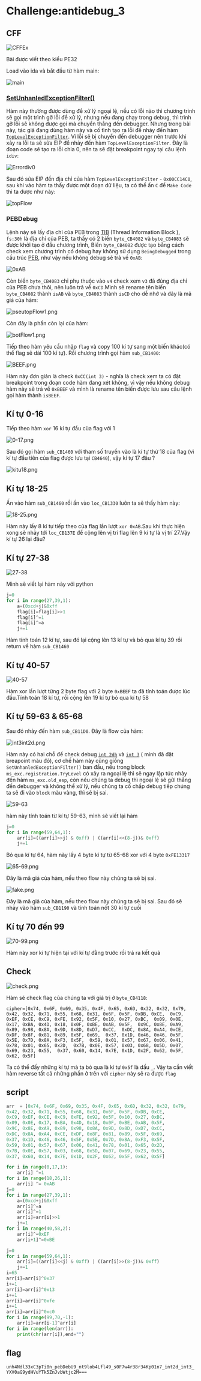 # Challenge:antidebug_3

## CFF

![CFFEx](./img/CFF.png)

Bài được viết theo kiểu PE32

Load vào ida và bắt đầu từ hàm main:

![main](./img/main.png)

### [SetUnhanledExceptionFilter()](https://learn.microsoft.com/en-us/windows/win32/api/errhandlingapi/nf-errhandlingapi-setunhandledexceptionfilter)

Hàm này thường được dùng để xử lý ngoại lệ, nếu có lỗi nào thì chương trình sẽ gọi một trình gỡ lỗi để xử lý, nhưng nếu đang chạy trong debug, thì trình gỡ lỗi sẽ không được gọi mà chuyển thẳng đến debugger. Nhưng trong bài này, tác giả đang dùng hàm này và cố tình tạo ra lỗi để nhảy đến hàm [`TopLevelExceptionFilter`](https://anti-debug.checkpoint.com/techniques/exceptions.html#unhandledexceptionfilter). Vì lỗi sẽ bị chuyển đến debugger nên trước khi xảy ra lỗi ta sẽ sửa EIP để nhảy đến hàm `TopLevelExceptionFilter`. Đây là đoạn code sẽ tạo ra lỗi chia 0, nên ta sẽ đặt breakpoint ngay tại câu lệnh `idiv`:

![Errordiv0](./img/Error.png)

Sau đó sửa EIP đến địa chỉ của hàm `TopLevelExceptionFilter` - `0x00CC14C0`, sau khi vào hàm ta thấy được một đoạn dữ liệu, ta có thể ấn `C` để `Make Code` thì ta được như này: 

![topFlow](./img/topFlow1.png)

### PEBDebug

Lệnh này sẽ lấy địa chỉ của PEB trong [TIB](https://en.wikipedia.org/wiki/Win32_Thread_Information_Block) (Thread Information Block ),  `fs:30h` là địa chỉ của PEB, ta thấy có 2 biến `byte_CB4082` và `byte_CB4083` sẽ được khởi tạo ở đầu chương trình, Biến `byte_CB4082` được tạo bằng cách check xem chương trình có debug hay không sử dụng `BeingDebugged` trong cấu trúc [PEB](https://processhacker.sourceforge.io/doc/ntpebteb_8h_source.html), như vậy nếu không debug sẽ trả về `0xAB`: 

![0xAB](./img/0xAB.png)

Còn biến `byte_CB4083` chỉ phụ thuộc vào `v4` check xem `v3` đã đúng địa chỉ của PEB chưa thôi, nên luôn trả về `0xCD`.Mình sẽ rename tên biến `byte_CB4082` thành `isAB` và `byte_CB4083` thành `isCD` cho dễ nhớ và đây là mã giả của hàm: 

![pseutopFlow1.png](./img/pseutopFlow1.png)

Còn đây là phần còn lại của hàm:

![botFlow1.png](./img/botFlow1.png)

Tiếp theo hàm yêu cầu nhập `flag` và copy 100 kí tự sang một biến khác(có thể flag sẽ dài 100 kí tự). Rồi chương trình gọi hàm `sub_CB1400`:

![BEEF.png](./img/BEEF.png)

Hàm này đơn giản là check `0xCC(int 3)` - nghĩa là check xem ta có đặt breakpoint trong đoạn code hàm đang xét không, vì vậy nếu không debug hàm này sẽ trả về `0xBEEF` và mình là rename tên biến được lưu sau câu lệnh gọi hàm thành `isBEEF`. 

## Kí tự 0-16
Tiếp theo hàm `xor` 16 kí tự đầu cùa flag với 1

![0-17.png](./img/0-17.png)

Sau đó gọi hàm `sub_CB1460` với tham số truyền vào là kí tự thứ 18 của flag (vì kí tự đầu tiên của flag được lưu tại `CB4640`), vậy kí tự 17 đâu ?  

![kitu18.png](./img/kitu18.png)

## Kí tự 18-25

Ấn vào hàm `sub_CB1460` rồi ấn vào `loc_CB1330` luôn ta sẽ thấy hàm này: 

![18-25.png](./img/18-25.png)

Hàm này lấy 8 kí tự tiếp theo của flag lần lượt `xor 0xAB`.Sau khi thực hiện xong sẽ nhảy tới `loc_CB137E` để cộng lên vị trí flag lên 9 kí tự là vị trí 27.Vậy kí tự 26 lại đâu? 

## Kí tự 27-38


![27-38](./img/27-38.png)

Mình sẽ viết lại hàm này với python
``` python
j=0
for i in range(27,39,1):
    a=(0xcd+j)&0xff
    flag[i]=flag[i]>>1
    flag[i]^=1
    flag[i]^=a  
    j+=1
```
Hàm tính toán 12 kí tự, sau đó lại cộng lên 13 kí tự và bỏ qua kí tự 39 rồi return về hàm `sub_CB1460`

## Kí tự 40-57

![40-57](./img/40-57.png)

Hàm xor lần lượt từng 2 byte flag với 2 byte `0xBEEF` ta đã tính toán được lúc đầu.Tính toán 18 kí tự, rồi cộng lên 19 kí tự bỏ qua kí tự 58

## Kí tự 59-63 & 65-68

Sau đó nhảy đến hàm `sub_CB11D0`. Đây là flow của hàm: 

![int3int2d.png](./img/int3int2d.png)

Hàm này có hai chỗ để check debug [`int 2dh`](https://anti-debug.checkpoint.com/techniques/assembly.html#int2d) và [`int 3`](https://anti-debug.checkpoint.com/techniques/assembly.html#int3) ( mình đã đặt breapoint màu đỏ), cơ chế hàm này cũng giống `SetUnhanledExceptionFilter()` ban đầu, nếu trong block `ms_exc.registration.TryLevel` có xảy ra ngoại lệ thì sẽ ngay lập tức nhảy đến hàm `ms_exc.old_esp`, còn nếu chúng ta debug thì ngoại lệ sẽ gửi thẳng đến debugger và không thể xử lý, nếu chúng ta cố chấp debug tiếp chúng ta sẽ đi vào `block` màu vàng, thì sẽ bị sai. 

![59-63](./img/59-63.png)

hàm này tính toán từ kí tự 59-63, mình sẽ viết lại hàm 
```python
j=0
for i in range(59,64,1):
    arr[i]=((arr[i]>>j) & 0xff) | ((arr[i]<<(8-j))& 0xff)
    j+=1
```
Bỏ qua kí tự 64, hàm này lấy 4 byte kí tự từ 65-68 xor với 4 byte `0xFE13317`

![65-69.png](./img/65-69.png)


Đây là mã giả của hàm, nếu theo flow này chúng ta sẽ bị sai.

![fake.png](./img/fake.png)


Đây là mã giả của hàm, nếu theo flow này chúng ta sẽ bị sai. Sau đó sẽ nhảy vào hàm `sub_CB1190` và tính toán nốt 30 kí tự cuối


## Kí tự 70 đến 99

![70-99.png](./img/70-99.png)

Hàm này xor kí tự hiện tại với kí tự đằng trước rồi trả ra kết quả

## Check

![check.png](./img/check.png)

Hàm sẽ check flag của chúng ta với giá trị ở `byte_CB4118`:

`cipher=[0x74, 0x6F, 0x69, 0x35, 0x4F, 0x65, 0x6D, 0x32, 0x32, 0x79, 
0x42, 0x32, 0x71, 0x55, 0x68, 0x31, 0x6F, 0x5F, 0xDB, 0xCE, 
0xC9, 0xEF, 0xCE, 0xC9, 0xFE, 0x92, 0x5F, 0x10, 0x27, 0xBC, 
0x09, 0x0E, 0x17, 0xBA, 0x4D, 0x18, 0x0F, 0xBE, 0xAB, 0x5F, 
0x9C, 0x8E, 0xA9, 0x89, 0x98, 0x8A, 0x9D, 0x8D, 0xD7, 0xCC, 
0xDC, 0x8A, 0xA4, 0xCE, 0xDF, 0x8F, 0x81, 0x89, 0x5F, 0x69, 
0x37, 0x1D, 0x46, 0x46, 0x5F, 0x5E, 0x7D, 0x8A, 0xF3, 0x5F, 
0x59, 0x01, 0x57, 0x67, 0x06, 0x41, 0x78, 0x01, 0x65, 0x2D, 
0x7B, 0x0E, 0x57, 0x03, 0x68, 0x5D, 0x07, 0x69, 0x23, 0x55, 
0x37, 0x60, 0x14, 0x7E, 0x1D, 0x2F, 0x62, 0x5F, 0x62, 0x5F]`

Ta có thể đấy những kí tự mà ta bỏ qua là kí tự `0x5f` là dấu `_`. Vậy ta cần viết hàm reverse tất cả những phần ở trên với `cipher` này sẽ ra được `flag`

## script

```python
arr  = [0x74, 0x6F, 0x69, 0x35, 0x4F, 0x65, 0x6D, 0x32, 0x32, 0x79, 
0x42, 0x32, 0x71, 0x55, 0x68, 0x31, 0x6F, 0x5F, 0xDB, 0xCE, 
0xC9, 0xEF, 0xCE, 0xC9, 0xFE, 0x92, 0x5F, 0x10, 0x27, 0xBC, 
0x09, 0x0E, 0x17, 0xBA, 0x4D, 0x18, 0x0F, 0xBE, 0xAB, 0x5F, 
0x9C, 0x8E, 0xA9, 0x89, 0x98, 0x8A, 0x9D, 0x8D, 0xD7, 0xCC, 
0xDC, 0x8A, 0xA4, 0xCE, 0xDF, 0x8F, 0x81, 0x89, 0x5F, 0x69, 
0x37, 0x1D, 0x46, 0x46, 0x5F, 0x5E, 0x7D, 0x8A, 0xF3, 0x5F, 
0x59, 0x01, 0x57, 0x67, 0x06, 0x41, 0x78, 0x01, 0x65, 0x2D, 
0x7B, 0x0E, 0x57, 0x03, 0x68, 0x5D, 0x07, 0x69, 0x23, 0x55, 
0x37, 0x60, 0x14, 0x7E, 0x1D, 0x2F, 0x62, 0x5F, 0x62, 0x5F]

for i in range(0,17,1):
    arr[i] ^=1
for i in range(18,26,1):
    arr[i] ^= 0xAB
j=0
for i in range(27,39,1):
    a=(0xcd+j)&0xff
    arr[i]^=a
    arr[i]^=1
    arr[i]=arr[i]>>1
    j+=1
for i in range(40,58,2):
    arr[i]^=0xEF
    arr[i+1]^=0xBE

j=0
for i in range(59,64,1):
    arr[i]=((arr[i]<<j) & 0xff) | ((arr[i]>>(8-j))& 0xff)
    j+=1
i=65
arr[i]=arr[i]^0x37
i+=1
arr[i]=arr[i]^0x13
i+=1
arr[i]=arr[i]^0xfe
i+=1
arr[i]=arr[i]^0xc0
for i in range(99,70,-1):
    arr[i]=arr[i-1]^arr[i]
for i in range(len(arr)):
    print(chr(arr[i]),end="")

```
## flag
`unh4Ndl33xC3pTi0n_pebDebU9_nt9lob4Lfl49_s0F7w4r38r34Kp01n7_int2d_int3_YXV0aG9ydHVuYTk5ZnJvbWtjc2M===`







